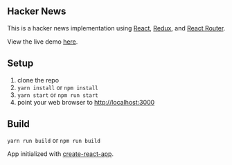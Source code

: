 ## Hacker News

This is a hacker news implementation using [React](https://facebook.github.io/react/), [Redux](http://redux.js.org/), and [React Router](https://github.com/ReactTraining/react-router).

View the live demo [here](https://hn-react.surge.sh).


## Setup

1. clone the repo
1. `yarn install` or `npm install`
1. `yarn start` or `npm run start`
1. point your web browser to [http://localhost:3000](http://localhost:3000)


## Build

`yarn run build` or `npm run build`


App initialized with [create-react-app](https://github.com/facebookincubator/create-react-app).

